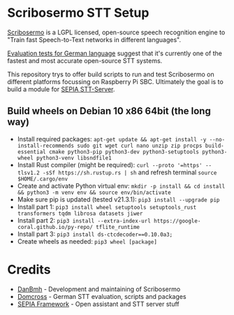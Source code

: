 # Scribosermo STT Setup

[Scribosermo](https://gitlab.com/Jaco-Assistant/Scribosermo) is a LGPL licensed, open-source speech recognition engine to "Train fast Speech-to-Text networks in different languages".  
  
[Evaluation tests for German language](https://github.com/domcross/german-stt-evaluation) suggest that it's currently one of the fastest and most accurate open-source STT systems.
  
This repository trys to offer build scripts to run and test Scribosermo on different platforms focussing on Raspberry Pi SBC.
Ultimately the goal is to build a module for [SEPIA STT-Server](https://github.com/SEPIA-Framework/sepia-stt-server).

## Build wheels on Debian 10 x86 64bit (the long way)

- Install required packages: `apt-get update && apt-get install -y --no-install-recommends sudo git wget curl nano unzip zip procps build-essential cmake python3-pip python3-dev python3-setuptools python3-wheel python3-venv libsndfile1`
- Install Rust compiler (might be required): `curl --proto '=https' --tlsv1.2 -sSf https://sh.rustup.rs | sh` and refresh terminal `source $HOME/.cargo/env`
- Create and activate Python virtual env: `mkdir -p install && cd install && python3 -m venv env && source env/bin/activate`
- Make sure pip is updated (tested v21.3.1): `pip3 install --upgrade pip`
- Install part 1: `pip3 install wheel setuptools setuptools_rust transformers tqdm librosa datasets jiwer`
- Install part 2: `pip3 install --extra-index-url https://google-coral.github.io/py-repo/ tflite_runtime`
- Install part 3: `pip3 install ds-ctcdecoder==0.10.0a3;`
- Create wheels as needed: `pip3 wheel [package]`

# Credits

- [DanBmh](https://github.com/DanBmh) - Development and maintaining of Scribosermo
- [Domcross](https://github.com/domcross) - German STT evaluation, scripts and packages
- [SEPIA Framework](https://github.com/SEPIA-Framework) - Open assistant and STT server stuff

